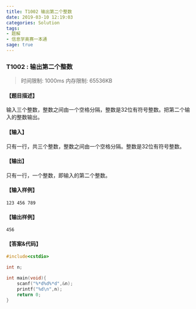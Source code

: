 ```yaml
---
title: T1002 输出第二个整数
date: 2019-03-10 12:19:03
categories: Solution
tags:
- 题解
- 信息学奥赛一本通
sage: true
---
```


### T1002 : 输出第二个整数

> 时间限制: $1000 \text{ms}$ 内存限制: $65536 \text{KB}$

<!-- more -->

#### 【题目描述】

输入三个整数，整数之间由一个空格分隔，整数是$32$位有符号整数。把第二个输入的整数输出。

#### 【输入】

只有一行，共三个整数，整数之间由一个空格分隔。整数是$32$位有符号整数。

#### 【输出】

只有一行，一个整数，即输入的第二个整数。

#### 【输入样例】

```
123 456 789
```

#### 【输出样例】

```
456
```

#### 【答案&代码】

```cpp
#include<cstdio>

int n;

int main(void){
	scanf("%*d%d%*d",&n);
	printf("%d\n",n);
	return 0;
}
```
